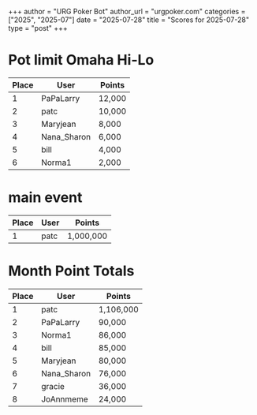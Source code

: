 +++
author = "URG Poker Bot"
author_url = "urgpoker.com"
categories = ["2025", "2025-07"]
date = "2025-07-28"
title = "Scores for 2025-07-28"
type = "post"
+++
# Pot limit Omaha Hi-Lo

| Place | User | Points |
|-------|------|--------|
| 1 | PaPaLarry | 12,000 |
| 2 | patc | 10,000 |
| 3 | Maryjean | 8,000 |
| 4 | Nana_Sharon | 6,000 |
| 5 | bill | 4,000 |
| 6 | Norma1 | 2,000 |

# main event

| Place | User | Points |
|-------|------|--------|
| 1 | patc | 1,000,000 |

# Month Point Totals

| Place | User | Points |
|-------|------|--------|
| 1 | patc | 1,106,000 |
| 2 | PaPaLarry | 90,000 |
| 3 | Norma1 | 86,000 |
| 4 | bill | 85,000 |
| 5 | Maryjean | 80,000 |
| 6 | Nana_Sharon | 76,000 |
| 7 | gracie | 36,000 |
| 8 | JoAnnmeme | 24,000 |
